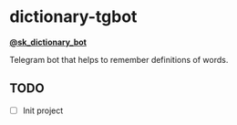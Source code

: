 # dictionary-tgbot

**[@sk_dictionary_bot](https://t.me/sk_dictionary_bot)**

Telegram bot that helps to remember definitions of words.

## TODO

- [ ] Init project
